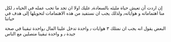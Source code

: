 إن اردت أن تعيش حياة مليئه بالسعادة٫ عليك اولا ان تجد ما تحب عمله في الحياه ٫ لكل منا اهتماماته و هواياته٫ ولذلك يجب ان نستفيد من هذه الاهتمامات لتحويلها إلى هدف في حياتنا

البعض يقول انه يجب ان نمتلك ٣ هوايات ٫ واحدة تدخل علينا المال ٫واحدة تبقينا في صحة جيدة ٫ و واحدة تبقينا متصلين مع الناس